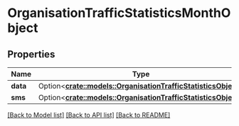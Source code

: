 # OrganisationTrafficStatisticsMonthObject

## Properties

Name | Type | Description | Notes
------------ | ------------- | ------------- | -------------
**data** | Option<[**crate::models::OrganisationTrafficStatisticsObject**](Organisation_traffic_statistics_object.md)> |  | [optional]
**sms** | Option<[**crate::models::OrganisationTrafficStatisticsObject**](Organisation_traffic_statistics_object.md)> |  | [optional]

[[Back to Model list]](../README.md#documentation-for-models) [[Back to API list]](../README.md#documentation-for-api-endpoints) [[Back to README]](../README.md)



